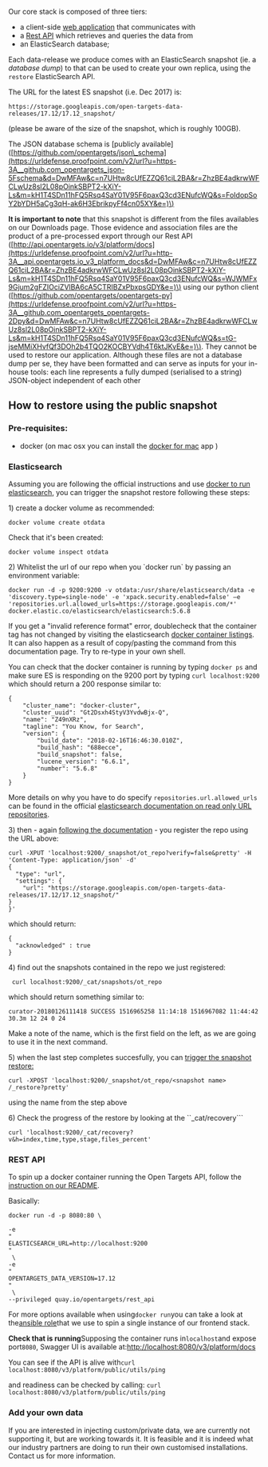 Our core stack is composed of three tiers:

* a client-side [web application](https://github.com/opentargets/webapp) that communicates with 
* a [Rest API](https://github.com/opentargets/rest_api) which retrieves and queries the data from 
* an ElasticSearch database; 

Each data-release we produce comes with an ElasticSearch snapshot \(ie. a _database_ _dump_\) to that can be used to create your own replica, using the `restore` ElasticSearch API.

The URL for the latest ES snapshot \(i.e. Dec 2017\) is:

`https://storage.googleapis.com/open-targets-data-releases/17.12/17.12_snapshot/`

\(please be aware of the size of the snapshot, which is roughly 100GB\).

The JSON database schema is \[publicly available\] \([https://github.com/opentargets/json\_schema](https://urldefense.proofpoint.com/v2/url?u=https-3A__github.com_opentargets_json-5Fschema&d=DwMFAw&c=n7UHtw8cUfEZZQ61ciL2BA&r=ZhzBE4adkrwWFCLwUz8sl2L08pOinkSBPT2-kXiY-Ls&m=kH1T4SDn11hFQ5Rsq4SaY01V95F6paxQ3cd3ENufcWQ&s=FoIdopSoY2bYDH5aCg3qH-ak6H3EbrikpyFf4cn05XY&e=)\)

**It is important to note** that this snapshot is different from the files availables on our Downloads page. Those evidence and association files are the product of a pre-processed export through our Rest API \([http://api.opentargets.io/v3/platform/docs](https://urldefense.proofpoint.com/v2/url?u=http-3A__api.opentargets.io_v3_platform_docs&d=DwMFAw&c=n7UHtw8cUfEZZQ61ciL2BA&r=ZhzBE4adkrwWFCLwUz8sl2L08pOinkSBPT2-kXiY-Ls&m=kH1T4SDn11hFQ5Rsq4SaY01V95F6paxQ3cd3ENufcWQ&s=WJWMFx9Gjum2gFZIOciZVlBA6cA5CTRIBZxPbxpsGDY&e=)\) using our python client \([https://github.com/opentargets/opentargets-py](https://urldefense.proofpoint.com/v2/url?u=https-3A__github.com_opentargets_opentargets-2Dpy&d=DwMFAw&c=n7UHtw8cUfEZZQ61ciL2BA&r=ZhzBE4adkrwWFCLwUz8sl2L08pOinkSBPT2-kXiY-Ls&m=kH1T4SDn11hFQ5Rsq4SaY01V95F6paxQ3cd3ENufcWQ&s=tG-jseMMiXHvfQf3DOh2b4TQO2KOCBYVdh4T6ktJKvE&e=)\). They cannot be used to restore our application. Although these files are not a database dump per se, they have been formatted and can serve as inputs for your in-house tools: each line represents a fully dumped \(serialised to a string\) JSON-object independent of each other

## How to restore using the public snapshot

### Pre-requisites:

* docker \(on mac osx you can install the [docker for mac](https://docs.docker.com/docker-for-mac/) app \)

### Elasticsearch

Assuming you are following the official instructions and use [docker to run elasticsearch](https://www.elastic.co/guide/en/elasticsearch/reference/5.6/docker.html), you can trigger the snapshot restore following these steps:

1\) create a docker volume as recommended:

```
docker volume create otdata
```

Check that it's been created:

```
docker volume inspect otdata
```

2\) Whitelist the url of our repo when you \`docker run\` by passing an environment variable:

```
docker run -d -p 9200:9200 -v otdata:/usr/share/elasticsearch/data -e 'discovery.type=single-node' -e 'xpack.security.enabled=false' –e 'repositories.url.allowed_urls=https://storage.googleapis.com/*' docker.elastic.co/elasticsearch/elasticsearch:5.6.8
```

If you get a "invalid reference format" error, doublecheck that the container tag has not changed by visiting the elasticsearch [docker container listings](https://www.docker.elastic.co/). It can also happen as a result of  copy/pasting the command from this documentation page. Try to re-type in your own shell.

You can check that the docker container is running by typing `docker ps` and make sure ES is responding on the 9200 port by typing `curl localhost:9200` which should return a 200 response similar to:

```
{
    "cluster_name": "docker-cluster",
    "cluster_uuid": "Gt2Dsxh4StyV3YvdwBjx-Q",
    "name": "Z49nXRz",
    "tagline": "You Know, for Search",
    "version": {
        "build_date": "2018-02-16T16:46:30.010Z",
        "build_hash": "688ecce",
        "build_snapshot": false,
        "lucene_version": "6.6.1",
        "number": "5.6.8"
    }
}
```

More details on why you have to do specify `repositories.url.allowed_urls`  can be found in the official [elasticsearch documentation on read only URL repositories](https://www.elastic.co/guide/en/elasticsearch/reference/5.6/modules-snapshots.html#_read_only_url_repository).

3\) then - again [following the documentation](https://www.elastic.co/guide/en/elasticsearch/reference/5.6/modules-snapshots.html#_repositories) - you register the repo using the URL above:

```
curl -XPUT 'localhost:9200/_snapshot/ot_repo?verify=false&pretty' -H 'Content-Type: application/json' -d'
{
  "type": "url",
  "settings": {
    "url": "https://storage.googleapis.com/open-targets-data-releases/17.12/17.12_snapshot/"
}
}'
```

which should return:

```
{
  "acknowledged" : true
}
```

4\) find out the snapshots contained in the repo we just registered:

```
 curl localhost:9200/_cat/snapshots/ot_repo
```

which should return something similar to:

```
curator-20180126111418 SUCCESS 1516965258 11:14:18 1516967082 11:44:42 30.3m 12 24 0 24
```

Make a note of the name, which is the first field on the left, as we are going to use it in the next command.

5\) when the last step completes succesfully, you can [trigger the snapshot restore:](https://www.elastic.co/guide/en/elasticsearch/reference/5.6/modules-snapshots.html#_restore)

`curl -XPOST 'localhost:9200/_snapshot/ot_repo/<snapshot name> /_restore?pretty'`

using the name from the step above

6\) Check the progress of the restore by looking at the \`\`\_cat/recovery\`\`\`

```
curl 'localhost:9200/_cat/recovery?v&h=index,time,type,stage,files_percent'
```

### REST API

To spin up a docker container running the Open Targets API, follow the [instruction on our README](https://github.com/opentargets/rest_api#run). 

Basically:

```
docker run -d -p 8080:80 \
```

```
-e 
"
ELASTICSEARCH_URL=http://localhost:9200
"
 \
-e 
"
OPENTARGETS_DATA_VERSION=17.12
"
 \
--privileged quay.io/opentargets/rest_api
```

For more options available when using`docker run`you can take a look at the[ansible role](https://github.com/opentargets/biogen_instance/blob/master/roles/web/tasks/main.yml)that we use to spin a single instance of our frontend stack.

**Check that is running**Supposing the container runs in`localhost`and expose port`8080`, Swagger UI is available at:[http://localhost:8080/v3/platform/docs](http://localhost:8080/v3/platform/docs)

You can see if the API is alive with`curl localhost:8080/v3/platform/public/utils/ping`

and readiness can be checked by calling: `curl localhost:8080/v3/platform/public/utils/ping`



### Add your own data

If you are interested in injecting custom/private data, we are currently not supporting it, but are working towards it. It is feasible and it is indeed what our industry partners are doing to run their own customised installations. Contact us for more information.


